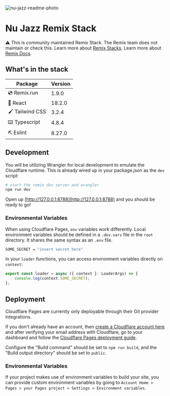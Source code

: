 ![nu-jazz-readme-photo](https://user-images.githubusercontent.com/107425056/209567018-40ef62bf-0f65-408c-8105-af2f5d4b0a9a.png)

# Nu Jazz Remix Stack

⚠️ This is community maintained Remix Stack. The Remix team does not maintain or check this. Learn more about [Remix Stacks](https://remix.run/stacks). Learn more about [Remix Docs](https://remix.run/docs).

## What's in the stack

| Package         | Version |
| --------------- | ------- |
| 💿 Remix.run    | 1.9.0   |
| 🚀 React        | 18.2.0  |
| 🖌️ Tailwind CSS | 3.2.4   |
| ⌨️ Typescript   | 4.8.4   |
| ⛏️ Eslint       | 8.27.0  |

## Development

You will be utilizing Wrangler for local development to emulate the Cloudflare runtime. This is already wired up in your package.json as the `dev` script:

```sh
# start the remix dev server and wrangler
npm run dev
```

Open up [http://127.0.0.1:8788](http://127.0.0.1:8788) and you should be ready to go!

### Environmental Variables

When using Cloudflare Pages, `env` variables work differently. Local environment variables should be defined in a `.dev.vars` file in the `root` directory. It shares the same syntax as an `.env` file.

```sh
SOME_SECRET = "insert secret here"
```

In your `loader` functions, you can access environment variables directly on `context`:

```js
export const loader = async ({ context }: LoaderArgs) => {
	console.log(context.SOME_SECRET);
};
```

## Deployment

Cloudflare Pages are currently only deployable through their Git provider integrations.

If you don't already have an account, then [create a Cloudflare account here](https://dash.cloudflare.com/sign-up/pages) and after verifying your email address with Cloudflare, go to your dashboard and follow the [Cloudflare Pages deployment guide](https://developers.cloudflare.com/pages/framework-guides/deploy-anything).

Configure the "Build command" should be set to `npm run build`, and the "Build output directory" should be set to `public`.

### Environmental Variables

If your project makes use of environment variables to build your site, you can provide custom environment variables by going to `Account Home > Pages > your Pages project > Settings > Environment variables`.
